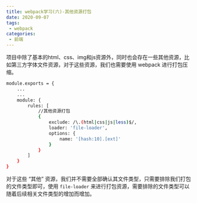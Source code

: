 ```yaml
---
title: webpack学习(六)-其他资源打包
date: 2020-09-07
tags:
 - webpack 
categories: 
 - 前端
---
```


项目中除了基本的html、css、img和js资源外，同时也会存在一些其他资源，比如第三方字体文件资源，对于这些资源，我们也需要使用 webpack 进行打包压缩。

```bash
module.exports = {
    ...
    ...
    module: {
        rules: [
            //其他资源打包
            {
                exclude: /\.(html|css|js|less)$/,
                loader: 'file-loader',
                options: {
                    name: '[hash:10].[ext]'
                }
            }
        ]
    }
}
```
对于这些 “其他” 资源，我们并不需要全部确认其文件类型，只需要排除我们打包的文件类型即可，使用 `file-loader` 来进行打包资源，需要排除的文件类型可以随着后续相关文件类型的增加而增加。